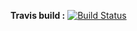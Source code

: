 **Travis build :** [![Build Status](https://magnum.travis-ci.com/spywen/Plugcat.svg?token=SJJzryjn1U6u78XxvXSZ&branch=master)](https://magnum.travis-ci.com/spywen/Plugcat)
